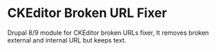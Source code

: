 # CKEditor Broken URL Fixer
Drupal 8/9 module for CKEditor broken URLs fixer, It removes broken  external and internal URL but keeps text.
